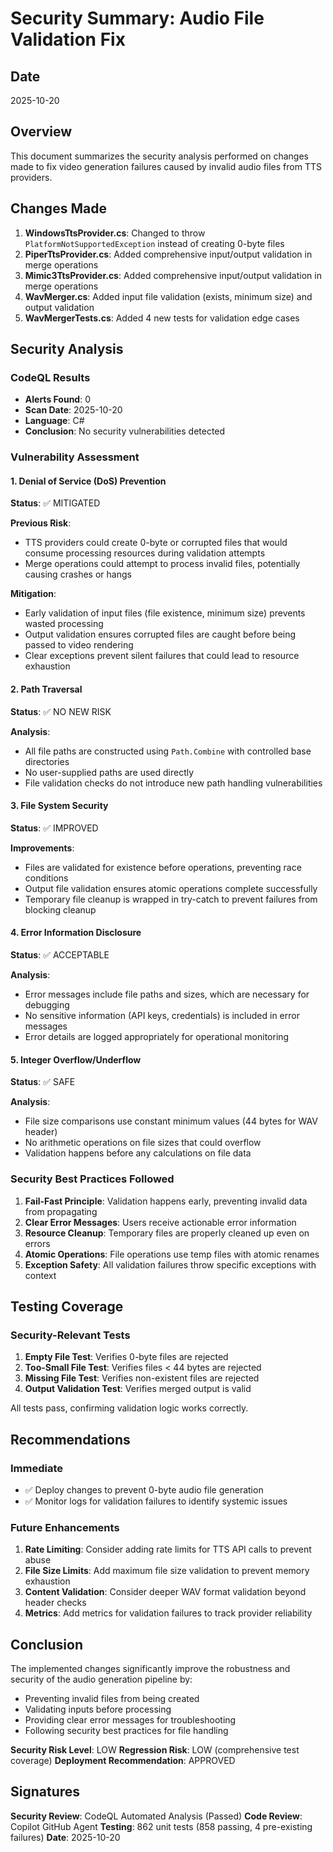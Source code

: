 # Security Summary: Audio File Validation Fix

## Date
2025-10-20

## Overview
This document summarizes the security analysis performed on changes made to fix video generation failures caused by invalid audio files from TTS providers.

## Changes Made
1. **WindowsTtsProvider.cs**: Changed to throw `PlatformNotSupportedException` instead of creating 0-byte files
2. **PiperTtsProvider.cs**: Added comprehensive input/output validation in merge operations
3. **Mimic3TtsProvider.cs**: Added comprehensive input/output validation in merge operations
4. **WavMerger.cs**: Added input file validation (exists, minimum size) and output validation
5. **WavMergerTests.cs**: Added 4 new tests for validation edge cases

## Security Analysis

### CodeQL Results
- **Alerts Found**: 0
- **Scan Date**: 2025-10-20
- **Language**: C#
- **Conclusion**: No security vulnerabilities detected

### Vulnerability Assessment

#### 1. Denial of Service (DoS) Prevention
**Status**: ✅ MITIGATED

**Previous Risk**: 
- TTS providers could create 0-byte or corrupted files that would consume processing resources during validation attempts
- Merge operations could attempt to process invalid files, potentially causing crashes or hangs

**Mitigation**:
- Early validation of input files (file existence, minimum size) prevents wasted processing
- Output validation ensures corrupted files are caught before being passed to video rendering
- Clear exceptions prevent silent failures that could lead to resource exhaustion

#### 2. Path Traversal
**Status**: ✅ NO NEW RISK

**Analysis**:
- All file paths are constructed using `Path.Combine` with controlled base directories
- No user-supplied paths are used directly
- File validation checks do not introduce new path handling vulnerabilities

#### 3. File System Security
**Status**: ✅ IMPROVED

**Improvements**:
- Files are validated for existence before operations, preventing race conditions
- Output file validation ensures atomic operations complete successfully
- Temporary file cleanup is wrapped in try-catch to prevent failures from blocking cleanup

#### 4. Error Information Disclosure
**Status**: ✅ ACCEPTABLE

**Analysis**:
- Error messages include file paths and sizes, which are necessary for debugging
- No sensitive information (API keys, credentials) is included in error messages
- Error details are logged appropriately for operational monitoring

#### 5. Integer Overflow/Underflow
**Status**: ✅ SAFE

**Analysis**:
- File size comparisons use constant minimum values (44 bytes for WAV header)
- No arithmetic operations on file sizes that could overflow
- Validation happens before any calculations on file data

### Security Best Practices Followed

1. **Fail-Fast Principle**: Validation happens early, preventing invalid data from propagating
2. **Clear Error Messages**: Users receive actionable error information
3. **Resource Cleanup**: Temporary files are properly cleaned up even on errors
4. **Atomic Operations**: File operations use temp files with atomic renames
5. **Exception Safety**: All validation failures throw specific exceptions with context

## Testing Coverage

### Security-Relevant Tests
1. **Empty File Test**: Verifies 0-byte files are rejected
2. **Too-Small File Test**: Verifies files < 44 bytes are rejected
3. **Missing File Test**: Verifies non-existent files are rejected
4. **Output Validation Test**: Verifies merged output is valid

All tests pass, confirming validation logic works correctly.

## Recommendations

### Immediate
- ✅ Deploy changes to prevent 0-byte audio file generation
- ✅ Monitor logs for validation failures to identify systemic issues

### Future Enhancements
1. **Rate Limiting**: Consider adding rate limits for TTS API calls to prevent abuse
2. **File Size Limits**: Add maximum file size validation to prevent memory exhaustion
3. **Content Validation**: Consider deeper WAV format validation beyond header checks
4. **Metrics**: Add metrics for validation failures to track provider reliability

## Conclusion

The implemented changes significantly improve the robustness and security of the audio generation pipeline by:
- Preventing invalid files from being created
- Validating inputs before processing
- Providing clear error messages for troubleshooting
- Following security best practices for file handling

**Security Risk Level**: LOW
**Regression Risk**: LOW (comprehensive test coverage)
**Deployment Recommendation**: APPROVED

## Signatures

**Security Review**: CodeQL Automated Analysis (Passed)
**Code Review**: Copilot GitHub Agent
**Testing**: 862 unit tests (858 passing, 4 pre-existing failures)
**Date**: 2025-10-20
